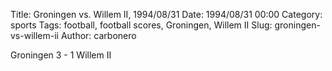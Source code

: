 Title: Groningen vs. Willem II, 1994/08/31
Date: 1994/08/31 00:00
Category: sports
Tags: football, football scores, Groningen, Willem II
Slug: groningen-vs-willem-ii
Author: carbonero


Groningen 3 - 1 Willem II
